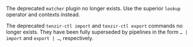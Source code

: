 The deprecated `matcher` plugin no longer exists. Use the superior `lookup`
operator and contexts instead.

The deprecated `tenzir-ctl import` and `tenzir-ctl export` commands no longer
exists. They have been fully superseded by pipelines in the form `… | import`
and `export | …`, respectively.
